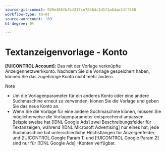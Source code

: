 ```yaml
---
source-git-commit: 029e406fbfb4217ce78364c2d1f1a6dae24ff588
workflow-type: tm+mt
source-wordcount: '89'
ht-degree: 0%

---
```

# Textanzeigenvorlage - Konto

**[!UICONTROL Account]:** Das mit der Vorlage verknüpfte Anzeigennetzwerkkonto. Nachdem Sie die Vorlage gespeichert haben, können Sie das zugehörige Konto nicht mehr ändern.

>[!NOTE]
>
>* Um die Vorlagenparameter für ein anderes Konto oder eine andere Suchmaschine erneut zu verwenden, klonen Sie die Vorlage und geben Sie das neue Konto an.
>* Wenn Sie die Vorlage für eine andere Suchmaschine klonen, müssen Sie möglicherweise die Vorlagenparameter entsprechend anpassen. Beispielsweise hat [!DNL Google Ads] zwei Beschreibungsfelder für Textanzeigen, während [!DNL Microsoft Advertising] nur eines hat; jede Suchmaschine hat unterschiedliche Höchstlängen für Anzeigenfelder; und [!UICONTROL Google Param 1] und [!UICONTROL Google Param 2] sind nur für [!DNL Google Ads] -Konten verfügbar.
